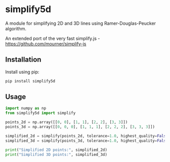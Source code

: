 # simplify5d

A module for simplifying 2D and 3D lines using Ramer-Douglas-Peucker algorithm.

An extended port of the very fast simplify.js - https://github.com/mourner/simplify-js

## Installation

Install using pip:

```bash
pip install simplify5d
```

## Usage

```python
import numpy as np
from simplify5d import simplify

points_2d = np.array([[0, 0], [1, 1], [2, 2], [3, 3]])
points_3d = np.array([[0, 0, 0], [1, 1, 1], [2, 2, 2], [3, 3, 3]])

simplified_2d = simplify(points_2d, tolerance=1.0, highest_quality=False)
simplified_3d = simplify(points_3d, tolerance=1.0, highest_quality=False)

print("Simplified 2D points:", simplified_2d)
print("Simplified 3D points:", simplified_3d)
